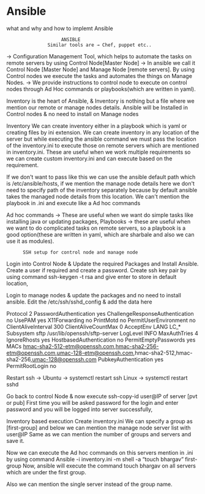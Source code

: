 # Ansible
what and why and how to implemt Ansible

                        ANSIBLE 
                   Similar tools are → Chef, puppet etc..

→ Configuration Management Tool, which helps to automate the tasks on remote servers by using Control
     Node[Master Node]
→ In ansible we call it  Control Node [Master Node]  and  Manage Node [remote servers].
     By using Control nodes we execute the tasks and automates the things on Manage Nodes.
→ We provide instructions to control node to execute on control nodes through Ad Hoc commands
     or playbooks(which are written in yaml).

Inventory is the heart of Ansible, & Inventory is nothing but a file where we mention our remote or manage nodes details.
Ansible will be Installed in Control nodes & no need to install on Manage nodes

Inventory
We can create inventory either in a playbook which is yaml or creating files by ini extension.
We can create inventory in any location of the server but while executing the ansible command we must pass the location of the inventory.ini to execute those on remote servers which are mentioned in inventory.ini.
These are useful when we work multiple requirements so we can create custom inventory.ini and can execute based on the requirement.

If we don't want to pass like this we can use the ansible default path which is   /etc/ansible/hosts,
            if we mention the manage node details here we don't need to specify path of the inventory
            separately because by default ansible takes the managed node details from this location.
We can't mention the playbook in .ini and execute like a Ad hoc commands



Ad hoc commands →
These are useful when we want do simple tasks like installing java or updating packages,
Playbooks → these are useful when we want to do complicated tasks on remote servers, so a playbook is a good option(these are written in yaml, which are sharbale and also we can use it as modules).

          SSH setup for control node and manage node

Login into Control Node & Update the required Packages and Install Ansible.
Create a user if required and create a password.
Create ssh key pair by using command ssh-keygen -t rsa and give enter to store in default location,

Login to manage nodes & update the packages and no need to install ansible.
Edit the /etc/ssh/sshd_config & add the data here 

Protocol 2
PasswordAuthentication yes
ChallengeResponseAuthentication no
UsePAM yes
X11Forwarding no
PrintMotd no
PermitUserEnvironment no
ClientAliveInterval 300
ClientAliveCountMax 0
AcceptEnv LANG LC_*
Subsystem       sftp    /usr/lib/openssh/sftp-server
LogLevel INFO
MaxAuthTries 4
IgnoreRhosts yes
HostbasedAuthentication no
PermitEmptyPasswords yes
MACs hmac-sha2-512-etm@openssh.com,hmac-sha2-256-etm@openssh.com,umac-128-etm@openssh.com,hmac-sha2-512,hmac-sha2-256,umac-128@openssh.com
PubkeyAuthentication yes
PermitRootLogin no

Restart ssh → Ubuntu → systemctl restart ssh
                        Linux → systemctl restart sshd

Go back to control Node & now execute ssh-copy-id user@IP of server [pvt or pub]
First time you will be asked password for the login and enter password and you will be logged into server successfully,

Inventory based execution 
Create inventory.ini
We can specify a group as [first-group] and below we can mention the manage node server list with user@IP
Same as we can mention the number of groups and servers and save it.

Now we can execute the Ad hoc commands on this servers mention in .ini by using command 
Ansible -i inventory.ini -m shell -a “touch bhargav” first-group
Now, ansible will execute the command touch bhargav on all servers which are under the first group.

Also we can mention the single server instead of the group name.



